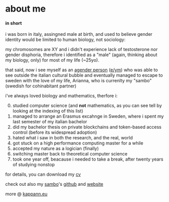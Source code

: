 # about me
#### in short

i was born in italy, assingned male at birth, and used to believe gender identity would be limited to human biology, not sociology:

my chromosomes are XY and i didn't experience lack of testosterone nor gender disphoria, therefore i identified as a "male" (again, thinking about my biology, only) for most of my life (~25yo). 

that said, now i see myself as an [agender person](https://en.pronouns.page/@kappanneo) ([e/ym](https://github.com/even-is-odd/pronomey)) who was able to see outside the italian cultural bubble and eventually managed to escape to sweden with the love of my life, Arianna, who is currenlty my "sambo" (swedish for cohinabitant partner)

i've always loved biology and mathematics, therfore i:

0. studied computer science (and **not** mathematics, as you can see tell by looking at the indexing of this list)
1. managed to arrange an Erasmus excahnge in Sweden, where i spent my last semester of my italian bachelor 
2. did my bachelor thesis on private blockchains and token-based access control (before its widespread adoption)
3. hated what i saw in both the research, and the real, world
4. got stuck on a high performance computing master for a while
5. accepted my nature as a logician (finally)
6. switching master back to theoretical computer science
7. took one year off, beacause i needed to take a break, after twenty years of studying nonstop

for details, you can download my [cv](https://kappanneo.github.io/cv)

check out also my [sambo](https://sverigesradio.se/artikel/what-does-it-mean-to-be-a-sambo-in-sweden)'s [github](https://github.com/harisont) and [website](https://harisont.github.io)

more @ [kappann.eu](https://kappanneo.github.io)

